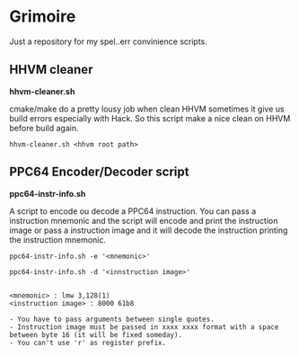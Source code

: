 # Grimoire
 
Just a repository for my spel..err convinience scripts.

## HHVM cleaner

**hhvm-cleaner.sh**

cmake/make do a pretty lousy job when clean HHVM sometimes it give us build 
errors especially with Hack. So this script make a nice clean on HHVM before 
build again.

`hhvm-cleaner.sh <hhvm root path>`

## PPC64 Encoder/Decoder script

**ppc64-instr-info.sh**

A script to encode ou decode a PPC64 instruction. You can 
pass a instruction mnemonic and the script will encode and print the instruction image or pass a instruction image and it will decode the instruction printing the instruction mnemonic.

```
ppc64-instr-info.sh -e '<mnemonic>'

ppc64-instr-info.sh -d '<innstruction image>'


<mnemonic> : lmw 3,128(1)
<instruction image> : 8000 61b8

- You have to pass arguments between single quotes.
- Instruction image must be passed in xxxx xxxx format with a space between byte 16 (it will be fixed someday).
- You can't use 'r' as register prefix.

```

